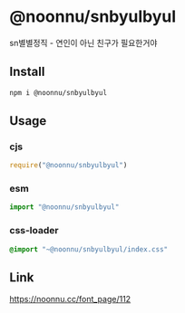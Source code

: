 # @noonnu/snbyulbyul
sn별별정직 - 연인이 아닌 친구가 필요한거야

## Install
```sh
npm i @noonnu/snbyulbyul
```
## Usage
### cjs
```js
require("@noonnu/snbyulbyul")
```
### esm
```js
import "@noonnu/snbyulbyul"
```
### css-loader
```css
@import "~@noonnu/snbyulbyul/index.css"
```

## Link
https://noonnu.cc/font_page/112